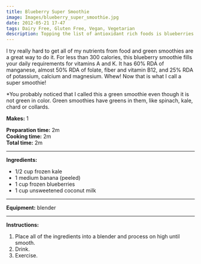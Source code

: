 ```yaml
---
title: Blueberry Super Smoothie
image: Images/blueberry_super_smoothie.jpg
date: 2012-05-21 17-47
tags: Dairy Free, Gluten Free, Vegan, Vegetarian
description: Topping the list of antioxidant rich foods is blueberries. They are full of flavonoids which help fight disease by ridding the body of free radicals. Additionally, this smoothie is full of manganese and potassium which are two minerals that are difficult to get enough of in food form. Did you know that you should have 5000mg of potassium per day?  A medium sized banana (the most potassium rich food) has only 400mg! Now I am not suggesting that you eat 12 bananas a day, but I do suggest you check out this smoothie and eat more fruits and veggies!
---
```

I try really hard to get all of my nutrients from food and green smoothies are a great way to do it. For less than 300 calories, this blueberry smoothie fills your daily requirements for vitamins A and K. It has 60% RDA of manganese, almost 50% RDA of folate, fiber and vitamin B12, and 25% RDA of potassium, calcium and magnesium. Whew! Now that is what I call a super smoothie!

*You probably noticed that I called this a green smoothie even though it is not green in color. Green smoothies have greens in them, like spinach, kale, chard or collards.

**Makes:** 1

**Preparation time:** 2m  
**Cooking time:** 2m  
**Total time:** 2m

---

**Ingredients:**

- 1/2 cup frozen kale
- 1 medium banana (peeled)
- 1 cup frozen blueberries
- 1 cup unsweetened coconut milk


---

**Equipment:** blender

---

**Instructions:**

1. Place all of the ingredients into a blender and process on high until smooth.
1. Drink.
1. Exercise.

